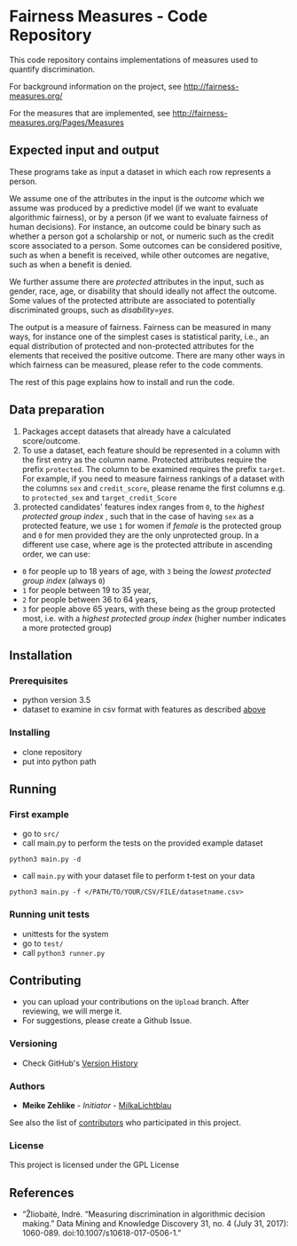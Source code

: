 # Fairness Measures - Code Repository

This code repository contains implementations of measures used to quantify discrimination.

For background information on the project, see http://fairness-measures.org/

For the measures that are implemented, see http://fairness-measures.org/Pages/Measures

## Expected input and output

These programs take as input a dataset in which each row represents a person.

We assume one of the attributes in the input is the *outcome* which we assume was produced by a predictive model (if we want to evaluate algorithmic fairness), or by a person (if we want to evaluate fairness of human decisions). For instance, an outcome could be binary such as whether a person got a scholarship or not, or numeric such as the credit score associated to a person. Some outcomes can be considered positive, such as when a benefit is received, while other outcomes are negative, such as when a benefit is denied.

We further assume there are *protected* attributes in the input, such as gender, race, age, or disability that should ideally not affect the outcome. Some values of the protected attribute are associated to potentially discriminated groups, such as *disability=yes*.

The output is a measure of fairness. Fairness can be measured in many ways, for instance one of the simplest cases is statistical parity, i.e., an equal distribution of protected and non-protected attributes for the elements that received the positive outcome. There are many other ways in which fairness can be measured, please refer to the code comments.

The rest of this page explains how to install and run the code.

## Data preparation

1. Packages accept datasets that already have a calculated score/outcome.
2. To use a dataset, each feature should be represented in a column with the first entry as the column name.
Protected attributes require the prefix ``protected``. The column to be examined requires the prefix ``target``.
For example, if you need to measure fairness rankings of a dataset with the columns ``sex`` and ``credit_score``,
please rename the first columns e.g. to ``protected_sex`` and ``target_credit_Score``
3. protected candidates' features index ranges from ``0``, to the <i> highest protected group index </i>, such that in the case of having ``sex`` as a protected feature,
we use ``1`` for women if <i>female</i> is the protected group and ``0`` for men provided they are the only unprotected group. In a different use case,
where age is the protected attribute in ascending order, we can use:
 - ``0`` for people up to 18 years of age, with ``3`` being the <i>lowest protected group index</i> (always ``0``)
 - ``1`` for people between 19 to 35 year,
 - ``2`` for people between 36 to 64 years,
 - ``3`` for people above 65 years, with these being as the group protected most, i.e. with a <i> highest protected group index </i> (higher number indicates a more protected group)

## Installation

### Prerequisites

* python version 3.5
* dataset to examine in csv format with features as described [above](#getting-started)

### Installing

* clone repository
* put into python path

## Running

### First example

* go to ``src/``
* call main.py to perform the tests on the provided example dataset
```
python3 main.py -d
```
* call ``main.py`` with your dataset file to perform t-test on your data
```
python3 main.py -f </PATH/TO/YOUR/CSV/FILE/datasetname.csv>
```

### Running unit tests

* unittests for the system
* go to ``test/``
* call ```python3 runner.py```

## Contributing

* you can upload your contributions on the ``Upload`` branch. After reviewing, we will merge it.
* For suggestions, please create a Github Issue.

### Versioning

* Check GitHub's [Version History](https://github.com/megantosh/fairness_measures/commits/Code_read_only/src)
<!--
* Do we have any special versioning tools? I guess it's just git, right?
-->

### Authors

* **Meike Zehlike** - *Initiator* - [MilkaLichtblau](https://github.com/MilkaLichtblau)

See also the list of [contributors](https://github.com/megantosh/fairness_measures/graphs/contributors) who participated in this project.

### License

This project is licensed under the GPL License <!-- - see the [LICENSE.md](LICENSE.md) file for details -->

## References

* “Žliobaitė, Indrė. “Measuring discrimination in algorithmic decision making.” Data Mining and Knowledge Discovery 31, no. 4 (July 31, 2017): 1060-089. doi:10.1007/s10618-017-0506-1.”
<!--
* cite Zliobaite paper here as inspiration
* Hat tip to anyone who's code was used
* more inspiration
* etc
-->

